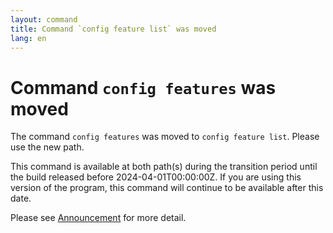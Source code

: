 ```yaml
---
layout: command
title: Command `config feature list` was moved
lang: en
---
```


# Command `config features` was moved

The command `config features` was moved to `config feature list`. Please use the new path.

This command is available at both path(s) during the transition period until the build released before 2024-04-01T00:00:00Z. If you are using this version of the program, this command will continue to be available after this date.

Please see [Announcement](https://github.com/watermint/toolbox/discussions/795) for more detail.


